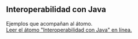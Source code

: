 ## Interoperabilidad con Java

Ejemplos que acompañan al átomo.  
[Leer el átomo "Interoperabilidad con Java" en línea.](https://stepik.org/lesson/440526/step/1)